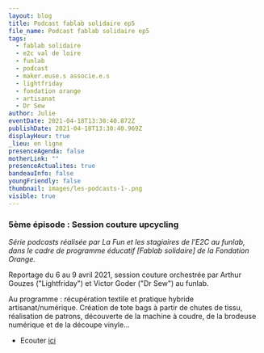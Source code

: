 ```yaml
---
layout: blog
title: Podcast fablab solidaire ep5
file_name: Podcast fablab solidaire ep5
tags:
  - fablab solidaire
  - e2c val de loire
  - funlab
  - podcast
  - maker.euse.s associe.e.s
  - lightfriday
  - fondation orange
  - artisanat
  - Dr Sew
author: Julie
eventDate: 2021-04-18T13:30:40.872Z
publishDate: 2021-04-18T13:30:40.969Z
displayHour: true
_lieu: en ligne
presenceAgenda: false
motherLink: ""
presenceActualites: true
bandeauInfo: false
youngFriendly: false
thumbnail: images/les-podcasts-1-.png
visible: true
---
```

### 5ème épisode  : Session couture upcycling

*Série podcasts réalisée par La Fun et les stagiaires de l'E2C au funlab, dans le cadre de programme éducatif [Fablab solidaire] de la Fondation Orange.*


Reportage du 6 au 9 avril 2021, session couture orchestrée par Arthur Gouzes ("Lightfriday") et Victor Goder ("Dr Sew") au funlab. 

Au programme : récupération textile et pratique hybride artisanat/numérique. Création de tote bags à partir de chutes de tissu, réalisation de patrons, découverte de la machine à coudre, de la brodeuse numérique et de la découpe vinyle...

* Ecouter [ici](https://soundcloud.com/user-247009848-888108272/fablab-solidaire-session-couture-upcycling) 



